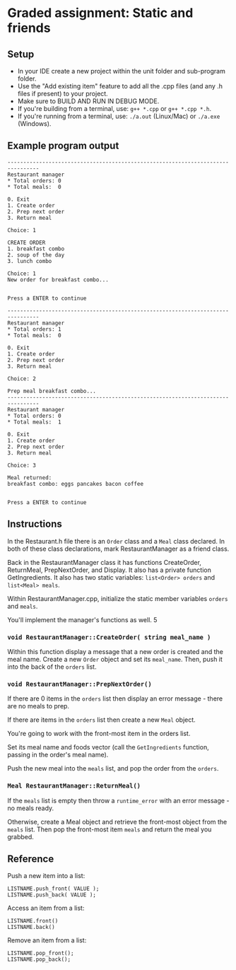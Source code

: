 # Graded assignment: Static and friends

## Setup
- In your IDE create a new project within the unit folder and sub-program folder.
- Use the "Add existing item" feature to add all the .cpp files (and any .h files if present) to your project.
- Make sure to BUILD AND RUN IN DEBUG MODE.
- If you're building from a terminal, use: `g++ *.cpp` or `g++ *.cpp *.h`.
- If you're running from a terminal, use: `./a.out` (Linux/Mac) or `./a.exe` (Windows).


## Example program output
```
--------------------------------------------------------------------------------
Restaurant manager
* Total orders: 0
* Total meals:  0

0. Exit
1. Create order
2. Prep next order
3. Return meal

Choice: 1

CREATE ORDER
1. breakfast combo
2. soup of the day
3. lunch combo

Choice: 1
New order for breakfast combo...


Press a ENTER to continue

--------------------------------------------------------------------------------
Restaurant manager
* Total orders: 1
* Total meals:  0

0. Exit
1. Create order
2. Prep next order
3. Return meal

Choice: 2

Prep meal breakfast combo...
--------------------------------------------------------------------------------
Restaurant manager
* Total orders: 0
* Total meals:  1

0. Exit
1. Create order
2. Prep next order
3. Return meal

Choice: 3

Meal returned:
breakfast combo: eggs pancakes bacon coffee


Press a ENTER to continue
```

## Instructions
In the Restaurant.h file there is an `Order` class and a `Meal` class declared. In both of these class declarations, mark RestaurantManager as a friend class.

Back in the RestaurantManager class it has functions CreateOrder, ReturnMeal, PrepNextOrder, and Display. It also has a private function GetIngredients. It also has two static variables: `list<Order> orders` and `list<Meal> meals`.

Within RestaurantManager.cpp, initialize the static member variables `orders` and `meals`.

You'll implement the manager's functions as well.
5
### `void RestaurantManager::CreateOrder( string meal_name )`
Within this function display a message that a new order is created and the meal name.
Create a new `Order` object and set its `meal_name`. Then, push it into the back of the `orders` list.

### `void RestaurantManager::PrepNextOrder()`
If there are 0 items in the `orders` list then display an error message - there are no meals to prep.

If there are items in the `orders` list then create a new `Meal` object.

You're going to work with the front-most item in the orders list.

Set its meal name and foods vector (call the `GetIngredients` function, passing in the order's meal name).

Push the new meal into the `meals` list, and pop the order from the `orders`.


### `Meal RestaurantManager::ReturnMeal()`
If the `meals` list is empty then throw a `runtime_error` with an error message - no meals ready.

Otherwise, create a Meal object and retrieve the front-most object from the `meals` list. Then pop the front-most item `meals` and return the meal you grabbed.



## Reference
Push a new item into a list:
```
LISTNAME.push_front( VALUE );
LISTNAME.push_back( VALUE );
```

Access an item from a list:
```
LISTNAME.front()
LISTNAME.back()
```

Remove an item from a list:
```
LISTNAME.pop_front();
LISTNAME.pop_back();
```
